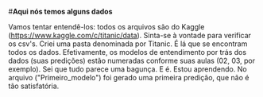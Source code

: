 #**Aqui nós temos alguns dados**

Vamos tentar entendê-los: todos os arquivos são do Kaggle (https://www.kaggle.com/c/titanic/data). Sinta-se à vontade para verificar os csv's. 
Criei uma pasta denominada por Titanic. É lá que se encontram todos os dados. 
Efetivamente, os modelos de entendimento por trás dos dados (suas predições) estão numeradas conforme suas aulas (02, 03, por exemplo). 
Sei que tudo parece uma bagunça. E é. Estou aprendendo. No arquivo ("Primeiro_modelo") foi gerado uma primeira predição, que não é tão satisfatória. 
